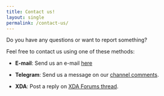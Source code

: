 ```yaml
---
title: Contact us!
layout: single
permalink: /contact-us/
---
```

Do you have any questions or want to report something?

Feel free to contact us using one of these methods:

* **E-mail**:
Send us an e-mail [here](mailto:xiaomifirmwareupdater@gmail.com)

* **Telegram**:
Send us a message on our [channel comments](https://t.me/XiaomiFirmwareUpdater).

* **XDA**:
Post a reply on [XDA Forums thread](https://forum.xda-developers.com/android/software-hacking/devices-xiaomi-firmware-updater-t3741446).
